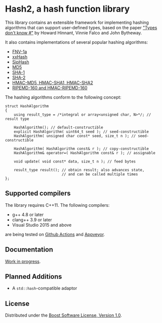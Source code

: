 # Hash2, a hash function library

This library contains an extensible framework for implementing
hashing algorithms that can support user-defined types, based on the paper
["Types don't know #"](http://www.open-std.org/jtc1/sc22/wg21/docs/papers/2014/n3980.html)
by Howard Hinnant, Vinnie Falco and John Bytheway.

It also contains implementations of several popular hashing algorithms:

* [FNV-1a](https://en.wikipedia.org/wiki/Fowler%E2%80%93Noll%E2%80%93Vo_hash_function)
* [xxHash](https://cyan4973.github.io/xxHash/)
* [SipHash](https://en.wikipedia.org/wiki/SipHash)
* [MD5](https://tools.ietf.org/html/rfc1321)
* [SHA-1](https://tools.ietf.org/html/rfc3174)
* [SHA-2](https://tools.ietf.org/html/rfc6234)
* [HMAC-MD5, HMAC-SHA1, HMAC-SHA2](https://tools.ietf.org/html/rfc2104)
* [RIPEMD-160 and HMAC-RIPEMD-160](https://homes.esat.kuleuven.be/%7Ebosselae/ripemd160.html)

The hashing algorithms conform to the following concept:

```
struct HashAlgorithm
{
    using result_type = /*integral or array<unsigned char, N>*/; // result type

    HashAlgorithm(); // default-constructible
    explicit HashAlgorithm( uint64_t seed ); // seed-constructible
    HashAlgorithm( unsigned char const* seed, size_t n ); // seed-constructible

    HashAlgorithm( HashAlgorithm const& r ); // copy-constructible
    HashAlgorithm& operator=( HashAlgorithm const& r ); // assignable

    void update( void const* data, size_t n ); // feed bytes

    result_type result(); // obtain result; also advances state,
                          // and can be called multiple times
};
```

## Supported compilers

The library requires C++11. The following compilers:

* g++ 4.8 or later
* clang++ 3.9 or later
* Visual Studio 2015 and above

are being tested on [Github Actions](https://github.com/pdimov/hash2/actions/) and [Appveyor](https://ci.appveyor.com/project/pdimov/hash2/).

## Documentation

[Work in progress](https://pdimov.github.io/hash2/).

## Planned Additions

* A `std::hash`-compatible adaptor

## License

Distributed under the [Boost Software License, Version 1.0](http://boost.org/LICENSE_1_0.txt).
